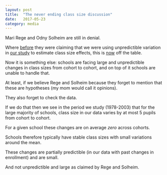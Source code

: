 ```yaml
---
layout: post
title:  "The never ending class size discussion"
date:   2017-05-23
category: media
---
```

Mari Rege and Odny Solheim are still in denial.

Where <a href="https://morgenbladet.no/ideer/2017/04/kunnskap-om-laerertetthet">before</a> they were claiming that we were using unpredictible variation in <a href="http://leuven.economists.nl/papers/2017/03/03/class-size.html">our study</a> to estimate class size effects, this is <a href="https://morgenbladet.no/ideer/2017/05/en-gang-til-om-norm-laerertetthet-og-forutsigbarhet">now</a> off the table.

Now it is something else: schools are facing large and unpredictible changes in class sizes from cohort to cohort, and on top of it schools are unable to handle that.

At least, if we believe Rege and Solheim because they forget to mention that these are hypotheses (my mom would call it opinions).

They also forget to check the data. 

If we do that then we see in the period we study (1978-2003) that for the large majority of schools, class size in our data varies by at most 5 pupils from cohort to cohort.

For a given school these changes are on average <em>zero</em> across cohorts.

Schools therefore typically have stable class sizes with small variations around the mean.

These changes are partially predictible (in our data with past changes in enrollment) and are small.

And not unpredictible and large as claimed by Rege and Solheim.